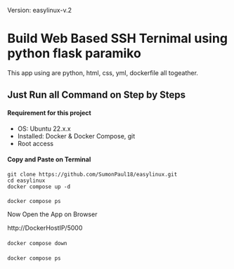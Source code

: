 Version: easylinux-v.2
#
# Build Web Based SSH Ternimal using python flask paramiko 
This app using are python, html, css, yml, dockerfile all togeather. 
## Just Run all Command on Step by Steps 
#### Requirement for this project
- OS: Ubuntu 22.x.x
- Installed: Docker & Docker Compose, git
- Root access

#### Copy and Paste on Terminal 

    git clone https://github.com/SumonPaul18/easylinux.git
    cd easylinux
    docker compose up -d
####
    docker compose ps

Now Open the App on Browser     

http://DockerHostIP/5000
####
    docker compose down
####
    docker compose ps
####
    
